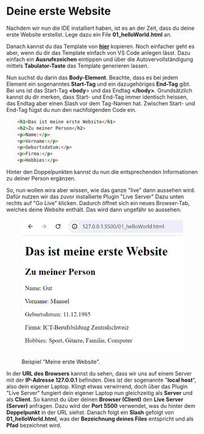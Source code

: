 # Deine erste Website

Nachdem wir nun die IDE installiert haben, ist es an der Zeit, dass du deine erste Website erstellst. Lege dazu ein File **01\_helloWorld.html** an.&#x20;

Danach kannst du das Template von [**hier**](html-template.md) kopieren. Noch einfacher geht es aber, wenn du dir das Template einfach von VS Code anlegen lässt. Dazu einfach ein **Ausrufezeichen** eintippen und über die Autovervollständigung mittels **Tabulator-Taste** das Template generieren lassen.&#x20;

Nun suchst du darin das **Body-Element**. Beachte, dass es bei jedem Element ein sogenanntes **Start-Tag** und ein dazugehöriges **End-Tag** gibt. Bei uns ist das Start-Tag **\<body**> und das Endtag **\</body>**. Grundsätzlich kannst du dir merken, dass Start- und End-Tag immer identisch heissen, das Endtag aber einen Slash vor dem Tag-Namen hat. Zwischen Start- und End-Tag fügst du nun den nachfolgenden Code ein.&#x20;

```html
    <h1>Das ist meine erste Website</h1>
    <h2>Zu meiner Person</h2>
    <p>Name:</p>
    <p>Vorname:</p>
    <p>Geburtsdatum:</p>
    <p>Firma:</p>
    <p>Hobbies:</p>
```

Hinter den Doppelpunkten kannst du nun die entsprechenden Informationen zu deiner Person ergänzen.

So, nun wollen wira aber wissen, wie das ganze "live" dann aussehen wird. Dafür nutzen wir das zuvor installierte Plugin "Live Server"  Dazu unten rechts auf "Go Live" klicken. Dadurch öffnet sich ein neues Browser-Tab, welches deine Website enthält. Das wird dann ungefähr so aussehen:

<figure><img src=".gitbook/assets/MeineErsteWebsite.PNG" alt="" width="563"><figcaption><p>Beispiel "Meine erste Website".</p></figcaption></figure>

In der **URL des Browsers** kannst du sehen, dass wir uns auf einem Server mit der **IP-Adresse 127.0.0.1** befinden. Dies ist der sogenannte "**local host**", also dein eigener Laptop. Klingt etwas verwirrend, doch über das Plugin "Live Server" fungiert dein eigener Laptop nun gleichzeitig als **Server** und als **Client**. So kannst du über deinen **Browser (Client)** den **Live Server (Server)** anfragen. Dazu wird der **Port 5500** verwendet, was du hinter dem **Doppelpunkt** in der URL siehst. Danach folgt ein **Slash** gefolgt von **01\_helloWorld.html**, was der **Bezeichnung deines Files** entspricht und als **Pfad** bezeichnet wird.
